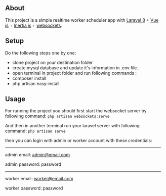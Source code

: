 
## About
This project is a simple realtime worker scheduler app with [Laravel 8](https://github.com/laravel/laravel) + [Vue js](https://github.com/vuejs/vue) + [Inertia js](https://github.com/inertiajs) + [websockets](https://github.com/beyondcode/laravel-websockets).


## Setup
Do the following steps one by one:

- clone project on your destination folder
- create mysql database and update it's information in .env file.
- open terminal in project folder and run following commands :
- composer install
- php artisan easy:install

## Usage
For running the project you should first start the websocket server by following command:
`php artisan websockets:serve`

And then in another terminal run your laravel server with following command:
`php artisan serve`

then you can login with admin or worker account with these credentials:

---
admin email: admin@email.com

admin password: password

---

worker email: worker@email.com

worker password: password
